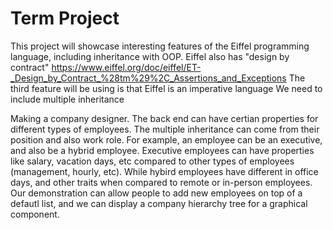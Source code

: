 # Term Project
This project will showcase interesting features of the Eiffel programming language, including inheritance with OOP.
Eiffel also has "design by contract" https://www.eiffel.org/doc/eiffel/ET-_Design_by_Contract_%28tm%29%2C_Assertions_and_Exceptions 
The third feature will be using is that Eiffel is an imperative language
We need to include multiple inheritance

Making a company designer. The back end can have certian properties for different types of employees. The multiple inheritance can come from their position and also work role. For example, an employee can be an executive, and also be a hybrid employee. Executive employees can have properties like salary, vacation days, etc compared to other types of employees (management, hourly, etc). While hybird employees have different in office days, and other traits when compared to remote or in-person employees.
Our demonstration can allow people to add new employees on top of a defautl list, and we can display a company hierarchy tree for a graphical component.
